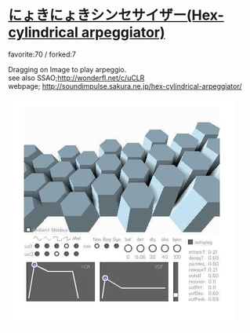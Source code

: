 # [にょきにょきシンセサイザー(Hex-cylindrical arpeggiator)](http://wonderfl.net/c/olZB)

favorite:70 / forked:7

Dragging on Image to play arpeggio.  
see also SSAO;http://wonderfl.net/c/uCLR  
webpage; http://soundimpulse.sakura.ne.jp/hex-cylindrical-arpeggiator/

![thumbnail](./thumbnail.jpg)